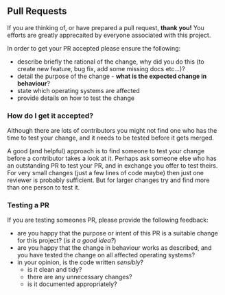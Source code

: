 ## Pull Requests

If you are thinking of, or have prepared a pull request, **thank you!**  You efforts are greatly apprecaited by everyone associated with this project.

In order to get your PR accepted please ensure the following:

 * describe briefly the rational of the change, why did you do this (to create new feature, bug fix, add some missing docs etc...)?
 * detail the purpose of the change - **what is the expected change in behaviour**?
 * state which operating systems are affected
 * provide details on how to test the change
 
### How do I get it accepted?

Although there are lots of contributors you might not find one who has the time to test your change, and it needs to be tested before it gets merged.  

A good (and helpful) approach is to find someone to test your change before a contributor takes a look at it.  Perhaps ask someone else who has an outstanding PR to test your PR, and in exchange you offer to test theirs.  For very small changes (just a few lines of code maybe) then just one reviewer is probably sufficient.  But for larger changes try and find more than one person to test it.

### Testing a PR

If you are testing someones PR, please provide the following feedback:

 * are you happy that the purpose or intent of this PR is a suitable change for this project? (_is it a good idea?_)
 * are you happy that the change in behaviour works as described, and you have tested the change on all affected operating systems?
 * in your opinion, is the code written _sensibly_? 
   * is it clean and tidy? 
   * there are any unnecessary changes?
   * is it documented appropriately?
   
   
